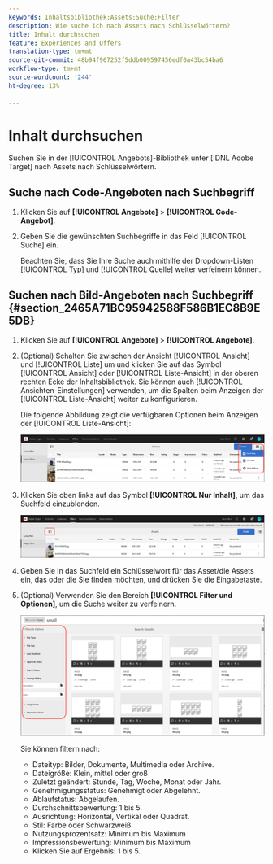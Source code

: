 ```yaml
---
keywords: Inhaltsbibliothek;Assets;Suche;Filter
description: Wie suche ich nach Assets nach Schlüsselwörtern?
title: Inhalt durchsuchen
feature: Experiences and Offers
translation-type: tm+mt
source-git-commit: 48b94f967252f5ddb009597456edf0a43bc54ba6
workflow-type: tm+mt
source-wordcount: '244'
ht-degree: 13%

---
```



# Inhalt durchsuchen

Suchen Sie in der [!UICONTROL Angebots]-Bibliothek unter [!DNL Adobe Target] nach Assets nach Schlüsselwörtern.

## Suche nach Code-Angeboten nach Suchbegriff

1. Klicken Sie auf **[!UICONTROL Angebote]** > **[!UICONTROL Code-Angebot]**.
1. Geben Sie die gewünschten Suchbegriffe in das Feld [!UICONTROL Suche] ein.

   Beachten Sie, dass Sie Ihre Suche auch mithilfe der Dropdown-Listen [!UICONTROL Typ] und [!UICONTROL Quelle] weiter verfeinern können.

## Suchen nach Bild-Angeboten nach Suchbegriff {#section_2465A71BC95942588F586B1EC8B9E5DB}

1. Klicken Sie auf **[!UICONTROL Angebote]** > **[!UICONTROL Angebote]**.

1. (Optional) Schalten Sie zwischen der Ansicht [!UICONTROL Ansicht] und [!UICONTROL Liste] um und klicken Sie auf das Symbol [!UICONTROL Ansicht] oder [!UICONTROL Liste-Ansicht] in der oberen rechten Ecke der Inhaltsbibliothek. Sie können auch [!UICONTROL Ansichten-Einstellungen] verwenden, um die Spalten beim Anzeigen der [!UICONTROL Liste-Ansicht] weiter zu konfigurieren.

   Die folgende Abbildung zeigt die verfügbaren Optionen beim Anzeigen der [!UICONTROL Liste-Ansicht]:

   ![Optionen für die Ansicht der Liste](/help/c-experiences/c-manage-content/assets/view-settings-options.png)

1. Klicken Sie oben links auf das Symbol **[!UICONTROL Nur Inhalt]**, um das Suchfeld einzublenden.

   ![Nur Inhalt, Option](/help/c-experiences/c-manage-content/assets/content-only.png)

1. Geben Sie in das Suchfeld ein Schlüsselwort für das Asset/die Assets ein, das oder die Sie finden möchten, und drücken Sie die Eingabetaste.

1. (Optional) Verwenden Sie den Bereich **[!UICONTROL Filter und Optionen]**, um die Suche weiter zu verfeinern.

   ![Filter- und Optionsbereich](/help/c-experiences/c-manage-content/assets/filter-and-options.png)

   Sie können filtern nach:

   * Dateityp: Bilder, Dokumente, Multimedia oder Archive.
   * Dateigröße: Klein, mittel oder groß
   * Zuletzt geändert: Stunde, Tag, Woche, Monat oder Jahr.
   * Genehmigungsstatus: Genehmigt oder Abgelehnt.
   * Ablaufstatus: Abgelaufen.
   * Durchschnittsbewertung: 1 bis 5.
   * Ausrichtung: Horizontal, Vertikal oder Quadrat.
   * Stil: Farbe oder Schwarzweiß.
   * Nutzungsprozentsatz: Minimum bis Maximum
   * Impressionsbewertung: Minimum bis Maximum
   * Klicken Sie auf Ergebnis: 1 bis 5.